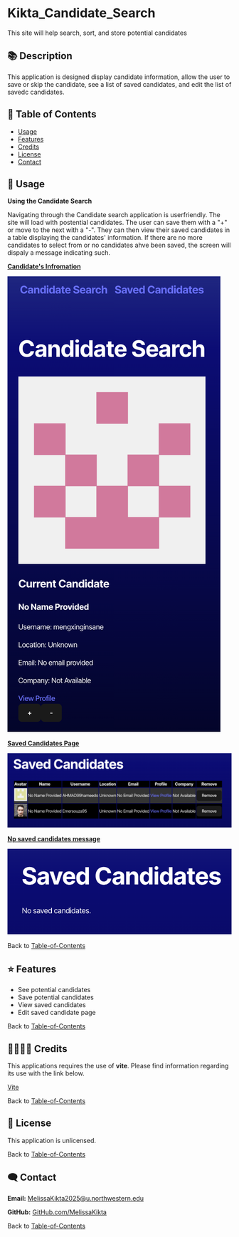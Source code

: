 # Kikta_Candidate_Search
This site will help search, sort, and store potential candidates

## 📚 Description
This application is designed display candidate information, allow the user to save or skip the candidate, see a list of saved candidates, and edit the list of savedc candidates.    

## 🚀 Table of Contents
  * [Usage](#📝-Usage)
  * [Features](#⭐-features)
  * [Credits](#🫱🏽‍🫲🏾-credits)
  * [License](#📃-license)
  * [Contact](#🗨️-contact)

## 📝 Usage
<strong>Using the Candidate Search</strong>

Navigating through the Candidate search application is userfriendly. The site will load with postential candidates. The user can save them with a "+" or move to the next with a "-". They can then view their saved candidates in a table displaying the candidates' information. If there are no more candidates to select from or no candidates ahve been saved, the screen will dispaly a message indicating such.

<u><strong>Candidate's Infromation</strong></u>

![Navigation](./src/assets/images/search.png)



<u><strong>Saved Candidates Page</strong></u>

![Portfolio](./src/assets/images/saved.png)



<u><strong>Np saved candidates message</strong></u>

![Portfolio](./src/assets/images/no_saved.png)


Back to [Table-of-Contents](#🚀-table-of-contents)


## ⭐ Features
  * See potential candidates
  * Save potential candidates
  * View saved candidates
  * Edit saved candidate page


Back to [Table-of-Contents](#🚀-table-of-contents)


## 🫱🏽‍🫲🏾 Credits
This applications requires the use of <strong>vite</strong>. Please find information regarding its use with the link below.

[Vite](https://vite.dev/guide/)

Back to [Table-of-Contents](#🚀-table-of-contents)


## 📃 License
This application is unlicensed. 

Back to [Table-of-Contents](#🚀-table-of-contents)


## 🗨️ Contact

  <strong>Email:</strong> [MelissaKikta2025@u.northwestern.edu](mailto:MelissaKikta@u.northwestern.edu)
  
  <strong>GitHub:</strong> [GitHub.com/MelissaKikta](https://github.com/melissakikta)

Back to [Table-of-Contents](#🚀-table-of-contents)

